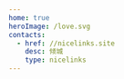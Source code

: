 ```yaml
---
home: true
heroImage: /love.svg
contacts:
  - href: //nicelinks.site
    desc: 倾城
    type: nicelinks
---
```


<Contact />
